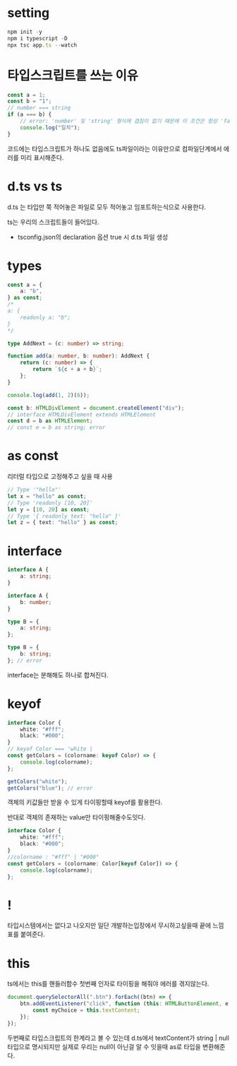 # setting

```ts
npm init -y
npm i typescript -D
npx tsc app.ts --watch
```

# 타입스크립트를 쓰는 이유

```ts
const a = 1;
const b = "1";
// number === string
if (a === b) {
	// error: 'number' 및 'string' 형식에 겹침이 없기 때문에 이 조건은 항상 'false'을(를) 반환합니다.ts(2367)
	console.log("일치");
}
```

코드에는 타입스크립트가 하나도 없음에도 ts파일이라는 이유만으로 컴파일단계에서 에러를 미리 표시해준다.

# d.ts vs ts

d.ts 는 타입만 쭉 적어놓은 파일로 모두 적어놓고 임포트하는식으로 사용한다.

ts는 우리의 스크립트들이 들어있다.

- tsconfig.json의 declaration 옵션 true 시 d.ts 파일 생성

# types

```ts
const a = {
	a: "b",
} as const;
/*
a: {
    readonly a: "b";
}
*/

type AddNext = (c: number) => string;

function add(a: number, b: number): AddNext {
	return (c: number) => {
		return `${c + a + b}`;
	};
}

console.log(add(1, 2)(6));

const b: HTMLDivElement = document.createElement("div");
// interface HTMLDivElement extends HTMLElement
const d = b as HTMLElement;
// const e = b as string; error
```

# as const

리터럴 타입으로 고정해주고 싶을 때 사용

```ts
// Type '"hello"'
let x = "hello" as const;
// Type 'readonly [10, 20]'
let y = [10, 20] as const;
// Type '{ readonly text: "hello" }'
let z = { text: "hello" } as const;
```

# interface

```ts
interface A {
	a: string;
}

interface A {
	b: number;
}

type B = {
	a: string;
};

type B = {
	b: string;
}; // error
```

interface는 분해해도 하나로 합쳐진다.

# keyof

```ts
interface Color {
	white: "#fff";
	black: "#000";
}
// keyof Color === 'white |
const getColors = (colorname: keyof Color) => {
	console.log(colorname);
};

getColors("white");
getColors("blue"); // error
```

객체의 키값들만 받을 수 있게 타이핑할때 keyof를 활용한다.

반대로 객체의 존재하는 value만 타이핑해줄수도잇다.

```ts
interface Color {
	white: "#fff";
	black: "#000";
}
//colorname : "#fff" | "#000"
const getColors = (colorname: Color[keyof Color]) => {
	console.log(colorname);
};
```

# !

타입시스템에서는 없다고 나오지만 일단 개발하는입장에서 무시하고싶을때 끝에 느낌표를 붙여준다.

# this

ts에서는 this를 핸들러함수 첫번째 인자로 타이핑을 해줘야 에러를 겪지않는다.

```ts
document.querySelectorAll(".btn").forEach((btn) => {
	btn.addEventListener("click", function (this: HTMLButtonElement, e: Event) {
		const myChoice = this.textContent;
	});
});
```

두번째로 타입스크립트의 한계라고 볼 수 있는데 d.ts에서 textContent가 string | null 타입으로 명시되지만
실제로 우리는 null이 아닌걸 알 수 잇을때 as로 타입을 변환해준다.
